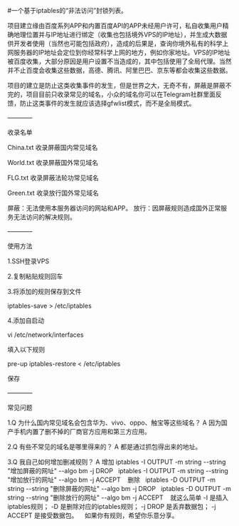 #一个基于iptables的“非法访问”封锁列表。

项目建立缘由百度系列APP和内置百度API的APP未经用户许可，私自收集用户精确地理位置并与IP地址进行绑定（收集也包括境外VPS的IP地址），并生成大数据供开发者使用（当然也可能包括政府），造成的后果是，查询你境外私有的科学上网服务器的IP地址会定位到你经常科学上网的地方，例如你家地址。VPS的IP地址被百度收集，大部分原因是用户设置不当造成的，其中包括使用了全局代理。当然并不止百度会收集这些数据，高德、腾讯、阿里巴巴、京东等都会收集这些数据。

项目的建立是防止这类收集事件的发生，但是世界之大，无奇不有，屏蔽是屏蔽不完的，项目目前只收录常见的域名，小众的域名你可以在Telegram社群里面反馈，防止这类事件的发生就应该选择gfwlist模式，而不是全局模式。

————

收录名单

China.txt 收录屏蔽国内常见域名

World.txt 收录屏蔽国外常见域名

FLG.txt 收录屏蔽法轮功常见域名

Green.txt 收录放行国外常见域名

屏蔽：无法使用本服务器访问的网站和APP。
放行：因屏蔽规则造成国外正常服务无法访问的解决规则。

————

使用方法

1.SSH登录VPS

2.复制粘贴规则回车

3.将添加的规则保存到文件

iptables-save > /etc/iptables

4.添加自启动

vi /etc/network/interfaces

填入以下规则

pre-up iptables-restore < /etc/iptables

保存

————

常见问题

1.Q 为什么国内常见域名会包含华为、vivo、oppo、触宝等这些域名？
  A 因为国产手机内置了删不掉的厂商官方应用和第三方应用。
  
2.Q 有些不常见的域名是哪里得来的？
  A 都是通过抓包得出来的地址。
  
3.Q 我自己如何增加删减规则？
  A 增加
    iptables -I OUTPUT -m string --string "增加屏蔽的网址" --algo bm -j DROP
    iptables -I OUTPUT -m string --string "增加放行的网址" --algo bm -j ACCEPT
    删除
    iptables -D OUTPUT -m string --string "删除屏蔽的网址" --algo bm -j DROP
    iptables -D OUTPUT -m string --string "删除放行的网址" --algo bm -j ACCEPT
    就这么简单
    -I 是插入iptables规则；
    -D 是删除对应的iptables规则；
    -j DROP 是丢弃数据包；
    -j ACCEPT 是接受数据包。
    如果你有规则，希望你乐意分享。
